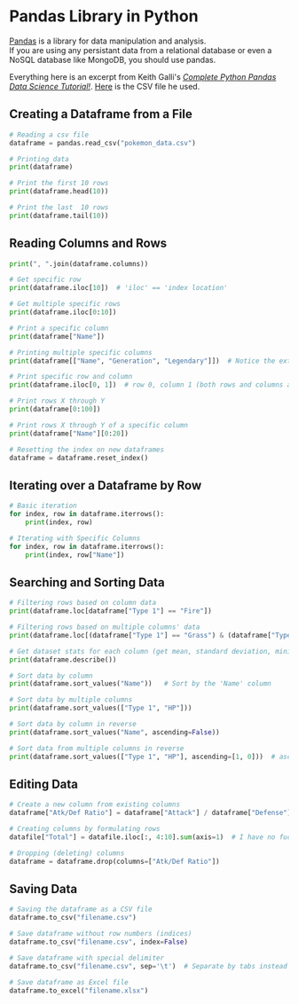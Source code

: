 # Pandas Library in Python
[Pandas](https://pandas.pydata.org/) is a library for data manipulation and analysis. <br />
If you are using any persistant data from a relational database or even a NoSQL database like MongoDB, you should use pandas. 

Everything here is an excerpt from Keith Galli's [_Complete Python Pandas Data Science Tutorial!_](https://www.youtube.com/watch?v=vmEHCJofslg). [Here](https://github.com/KeithGalli/pandas/blob/master/pokemon_data.csv) is the CSV file he used.

## Creating a Dataframe from a File

```Python
# Reading a csv file
dataframe = pandas.read_csv("pokemon_data.csv")

# Printing data
print(dataframe)

# Print the first 10 rows
print(dataframe.head(10))

# Print the last  10 rows
print(dataframe.tail(10))
```

## Reading Columns and Rows

```Python
print(", ".join(dataframe.columns))

# Get specific row
print(dataframe.iloc[10])  # 'iloc' == 'index location'

# Get multiple specific rows
print(dataframe.iloc[0:10])

# Print a specific column
print(dataframe["Name"])

# Printing multiple specific columns
print(dataframe[["Name", "Generation", "Legendary"]])  # Notice the extra set of '[]'

# Print specific row and column
print(dataframe.iloc[0, 1])  # row 0, column 1 (both rows and columns are zero-indexed)

# Print rows X through Y
print(dataframe[0:100])

# Print rows X through Y of a specific column
print(dataframe["Name"][0:20])

# Resetting the index on new dataframes
dataframe = dataframe.reset_index()
```

## Iterating over a Dataframe by Row

```Python
# Basic iteration
for index, row in dataframe.iterrows():
    print(index, row)

# Iterating with Specific Columns
for index, row in dataframe.iterrows():
    print(index, row["Name"])
```

## Searching and Sorting Data   

```Python
# Filtering rows based on column data
print(dataframe.loc[dataframe["Type 1"] == "Fire"])

# Filtering rows based on multiple columns' data
print(dataframe.loc[(dataframe["Type 1"] == "Grass") & (dataframe["Type 2"] == "Poison")])  # Replace '&' with '|' for 'or'

# Get dataset stats for each column (get mean, standard deviation, minimum, maximum, etc.)
print(dataframe.describe())

# Sort data by column
print(dataframe.sort_values("Name"))   # Sort by the 'Name' column

# Sort data by multiple columns
print(dataframe.sort_values(["Type 1", "HP"]))

# Sort data by column in reverse
print(dataframe.sort_values("Name", ascending=False))

# Sort data from multiple columns in reverse
print(dataframe.sort_values(["Type 1", "HP"], ascending=[1, 0]))  # ascending=[lowest -> highest (alphabetical), highest -> lowest]
```

## Editing Data

```Python
# Create a new column from existing columns
dataframe["Atk/Def Ratio"] = dataframe["Attack"] / dataframe["Defense"]

# Creating columns by formulating rows
datafile["Total"] = datafile.iloc[:, 4:10].sum(axis=1)  # I have no fucking clue how this works

# Dropping (deleting) columns
dataframe = dataframe.drop(columns=["Atk/Def Ratio"])
```

## Saving Data

```Python
# Saving the dataframe as a CSV file
dataframe.to_csv("filename.csv")

# Save dataframe without row numbers (indices)
dataframe.to_csv("filename.csv", index=False)

# Save dataframe with special delimiter
dataframe.to_csv("filename.csv", sep='\t')  # Separate by tabs instead of commas

# Save dataframe as Excel file
dataframe.to_excel("filename.xlsx")
```
